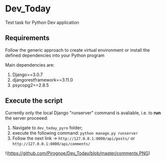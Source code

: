 # Dev_Today
Test task for Python Dev application

## Requirements
Follow the generic approach to create virtual environment or install the defined dependencies into your Python program

Main dependencies are:
1. Django==3.0.7
2. djangorestframework==3.11.0
3. psycopg2==2.8.5

## Execute the script
Currently only the local Django "runserver" command is avaliable, i.e. to **run** the server proceeed:
1. Navigate to `dev_today_pyro` folder;
2. execute the following command: `python manage.py runserver`
3. Follow the next link -> `http://127.0.0.1:8000/api/posts/` or `http://127.0.0.1:8000/api/comments/`

!(https://github.com/Pirognoe/Dev_Today/blob/master/comments.PNG)
